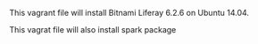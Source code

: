 This vagrant file will install Bitnami Liferay 6.2.6 on Ubuntu 14.04. 

This vagrat file will also install spark package